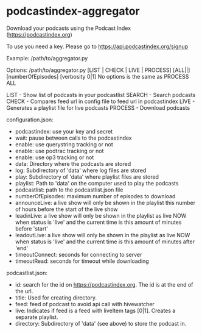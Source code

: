 # podcastindex-aggregator
Download your podcasts using the Podcast Index (https://podcastindex.org)

To use you need a key. Please go to https://api.podcastindex.org/signup

Example:
/path/to/aggregator.py

Options:
/path/to/aggregator.py [LIST | CHECK | LIVE | PROCESS] [ALL|<podcastindex-id>|<feedurl>] [numberOfEpisodes] [verbosity 0|1]
No options is the same as PROCESS ALL

LIST - Show list of podcasts in your podcastlist
SEARCH - Search podcasts
CHECK - Compares feed url in config file to feed url in podcastindex
LIVE - Generates a playlist file for live podcasts
PROCESS - Download podcasts

configuration.json:
- podcastindex: use your key and secret
- wait: pause between calls to the podcastindex
- enable: use querystring tracking or not
- enable: use podtrac tracking or not
- enable: use op3 tracking or not
- data: Directory where the podcasts are stored
- log: Subdirectory of 'data' where log files are stored
- play: Subdirectory of 'data' where playlist files are stored
- playlist: Path to 'data' on the computer used to play the podcasts
- podcastlist: path to the podcastlist.json file
- numberOfEpisodes: maximum number of episodes to download
- announceLive: a live show will only be shown in the playlist this number of hours before the start of the live show
- leadinLive: a live show will only be shown in the playlist as live NOW when status is 'live' and the current time is this amount of minutes before 'start'
- leadoutLive: a live show will only be shown in the playlist as live NOW when status is 'live' and the current time is this amount of minutes after 'end'
- timeoutConnect: seconds for connecting to server
- timeoutRead: seconds for timeout while downloading

podcastlist.json:
- id: search for the id on https://podcastindex.org. The id is at the end of the url.
- title: Used for creating directory.
- feed: feed of podcast to avoid api call with hivewatcher
- live: Indicates if feed is a feed with liveItem tags [0|1]. Creates a separate playlist.
- directory: Subdirectory of 'data' (see above) to store the podcast in.

